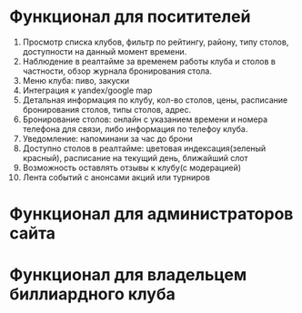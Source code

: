 # Функционал для поситителей
1. Просмотр списка клубов, фильтр по рейтингу, району, типу столов, доступности на данный момент времени.  
2. Наблюдение в реалтайме за временем работы клуба и столов в частности, обзор журнала бронирования стола.  
3. Меню клуба: пиво, закуски  
4. Интеграция к yandex/google map
5. Детальная информация по клубу, кол-во столов, цены, расписание бронирования столов, типы столов, адрес.  
6. Бронирование столов: онлайн с указанием времени и номера телефона для связи, либо информация по телефоу клуба.  
7. Уведомление: напоминани за час до брони  
8. Доступно столов в реалтайме: цветовая индексация(зеленый красный), расписание на текущий день, ближайший слот  
9. Возможность оставлять отзывы к клубу(с модерацией)
10. Лента событий с анонсами акций или турниров

# Функционал для администраторов сайта

# Функционал для владельцем биллиардного клуба